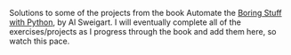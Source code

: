 Solutions to some of the projects from the book Automate the <a href="https://automatetheboringstuff.com/">Boring Stuff with Python</a>, by Al Sweigart.  I will eventually complete all of the exercises/projects as I progress through the book and add them here, so watch this pace.
